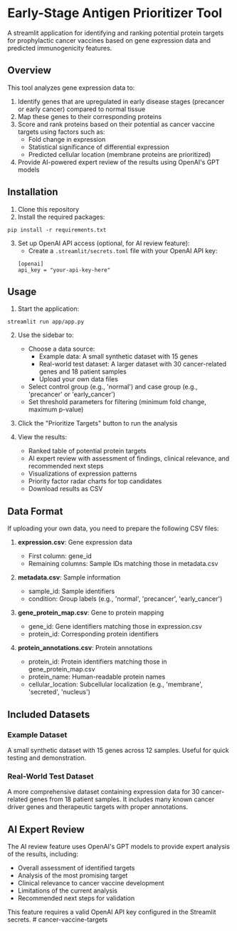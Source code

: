 # Early-Stage Antigen Prioritizer Tool

A streamlit application for identifying and ranking potential protein targets for prophylactic cancer vaccines based on gene expression data and predicted immunogenicity features.

## Overview

This tool analyzes gene expression data to:
1. Identify genes that are upregulated in early disease stages (precancer or early cancer) compared to normal tissue
2. Map these genes to their corresponding proteins
3. Score and rank proteins based on their potential as cancer vaccine targets using factors such as:
   - Fold change in expression
   - Statistical significance of differential expression
   - Predicted cellular location (membrane proteins are prioritized)
4. Provide AI-powered expert review of the results using OpenAI's GPT models

## Installation

1. Clone this repository
2. Install the required packages:
```
pip install -r requirements.txt
```
3. Set up OpenAI API access (optional, for AI review feature):
   - Create a `.streamlit/secrets.toml` file with your OpenAI API key:
   ```
   [openai]
   api_key = "your-api-key-here"
   ```

## Usage

1. Start the application:
```
streamlit run app/app.py
```

2. Use the sidebar to:
   - Choose a data source:
     - Example data: A small synthetic dataset with 15 genes
     - Real-world test dataset: A larger dataset with 30 cancer-related genes and 18 patient samples
     - Upload your own data files
   - Select control group (e.g., 'normal') and case group (e.g., 'precancer' or 'early_cancer')
   - Set threshold parameters for filtering (minimum fold change, maximum p-value)

3. Click the "Prioritize Targets" button to run the analysis

4. View the results:
   - Ranked table of potential protein targets
   - AI expert review with assessment of findings, clinical relevance, and recommended next steps
   - Visualizations of expression patterns
   - Priority factor radar charts for top candidates
   - Download results as CSV

## Data Format

If uploading your own data, you need to prepare the following CSV files:

1. **expression.csv**: Gene expression data
   - First column: gene_id
   - Remaining columns: Sample IDs matching those in metadata.csv

2. **metadata.csv**: Sample information
   - sample_id: Sample identifiers
   - condition: Group labels (e.g., 'normal', 'precancer', 'early_cancer')

3. **gene_protein_map.csv**: Gene to protein mapping
   - gene_id: Gene identifiers matching those in expression.csv
   - protein_id: Corresponding protein identifiers

4. **protein_annotations.csv**: Protein annotations
   - protein_id: Protein identifiers matching those in gene_protein_map.csv
   - protein_name: Human-readable protein names
   - cellular_location: Subcellular localization (e.g., 'membrane', 'secreted', 'nucleus')

## Included Datasets

### Example Dataset
A small synthetic dataset with 15 genes across 12 samples. Useful for quick testing and demonstration.

### Real-World Test Dataset
A more comprehensive dataset containing expression data for 30 cancer-related genes from 18 patient samples. It includes many known cancer driver genes and therapeutic targets with proper annotations.

## AI Expert Review

The AI review feature uses OpenAI's GPT models to provide expert analysis of the results, including:
- Overall assessment of identified targets
- Analysis of the most promising target
- Clinical relevance to cancer vaccine development
- Limitations of the current analysis
- Recommended next steps for validation

This feature requires a valid OpenAI API key configured in the Streamlit secrets. # cancer-vaccine-targets
